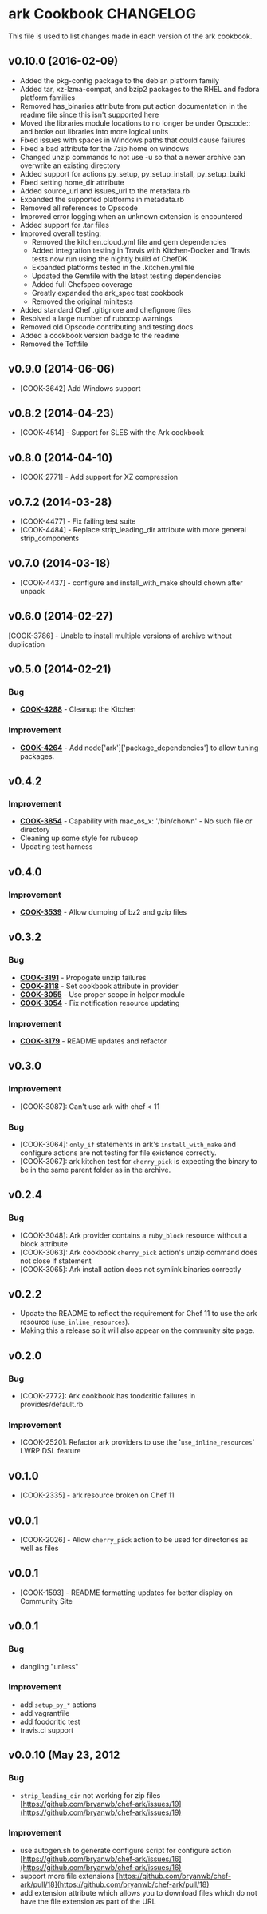 # ark Cookbook CHANGELOG
This file is used to list changes made in each version of the ark cookbook.

## v0.10.0 (2016-02-09)
- Added the pkg-config package to the debian platform family
- Added tar, xz-lzma-compat, and bzip2 packages to the RHEL and fedora platform families
- Removed has_binaries attribute from put action documentation in the readme file since this isn't supported here
- Moved the libraries module locations to no longer be under Opscode:: and broke out libraries into more logical units
- Fixed issues with spaces in Windows paths that could cause failures
- Fixed a bad attribute for the 7zip home on windows
- Changed unzip commands to not use -u so that a newer archive can overwrite an existing directory
- Added support for actions py_setup, py_setup_install, py_setup_build
- Fixed setting home_dir attribute
- Added source_url and issues_url to the metadata.rb
- Expanded the supported platforms in metadata.rb
- Removed all references to Opscode
- Improved error logging when an unknown extension is encountered
- Added support for .tar files
- Improved overall testing:
  - Removed the kitchen.cloud.yml file and gem dependencies
  - Added integration testing in Travis with Kitchen-Docker and Travis tests now run using the nightly build of ChefDK
  - Expanded platforms tested in the .kitchen.yml file
  - Updated the Gemfile with the latest testing dependencies
  - Added full Chefspec coverage
  - Greatly expanded the ark_spec test cookbook
  - Removed the original minitests
- Added standard Chef .gitignore and chefignore files
- Resolved a large number of rubocop warnings
- Removed old Opscode contributing and testing docs
- Added a cookbook version badge to the readme
- Removed the Toftfile

## v0.9.0 (2014-06-06)
- [COOK-3642] Add Windows support

## v0.8.2 (2014-04-23)
- [COOK-4514] - Support for SLES with the Ark cookbook

## v0.8.0 (2014-04-10)
- [COOK-2771] - Add support for XZ compression

## v0.7.2 (2014-03-28)
- [COOK-4477] - Fix failing test suite
- [COOK-4484] - Replace strip_leading_dir attribute with more general strip_components

## v0.7.0 (2014-03-18)
- [COOK-4437] - configure and install_with_make should chown after unpack

## v0.6.0 (2014-02-27)
[COOK-3786] - Unable to install multiple versions of archive without duplication

## v0.5.0 (2014-02-21)
### Bug
- **[COOK-4288](https://tickets.chef.io/browse/COOK-4288)** - Cleanup the Kitchen

### Improvement
- **[COOK-4264](https://tickets.chef.io/browse/COOK-4264)** - Add node['ark']['package_dependencies'] to allow tuning packages.

## v0.4.2
### Improvement
- **[COOK-3854](https://tickets.chef.io/browse/COOK-3854)** - Capability with mac_os_x: '/bin/chown' - No such file or directory
- Cleaning up some style for rubucop
- Updating test harness

## v0.4.0
### Improvement
- **[COOK-3539](https://tickets.chef.io/browse/COOK-3539)** - Allow dumping of bz2 and gzip files

## v0.3.2
### Bug
- **[COOK-3191](https://tickets.chef.io/browse/COOK-3191)** - Propogate unzip failures
- **[COOK-3118](https://tickets.chef.io/browse/COOK-3118)** - Set cookbook attribute in provider
- **[COOK-3055](https://tickets.chef.io/browse/COOK-3055)** - Use proper scope in helper module
- **[COOK-3054](https://tickets.chef.io/browse/COOK-3054)** - Fix notification resource updating

### Improvement
- **[COOK-3179](https://tickets.chef.io/browse/COOK-3179)** - README updates and refactor

## v0.3.0
### Improvement
- [COOK-3087]: Can't use ark with chef < 11

### Bug
- [COOK-3064]: `only_if` statements in ark's `install_with_make` and configure actions are not testing for file existence correctly.
- [COOK-3067]: ark kitchen test for `cherry_pick` is expecting the binary to be in the same parent folder as in the archive.

## v0.2.4
### Bug
- [COOK-3048]: Ark provider contains a `ruby_block` resource without a block attribute
- [COOK-3063]: Ark cookbook `cherry_pick` action's unzip command does not close if statement
- [COOK-3065]: Ark install action does not symlink binaries correctly

## v0.2.2
- Update the README to reflect the requirement for Chef 11 to use the ark resource (`use_inline_resources`).
- Making this a release so it will also appear on the community site page.

## v0.2.0
### Bug
- [COOK-2772]: Ark cookbook has foodcritic failures in provides/default.rb

### Improvement
- [COOK-2520]: Refactor ark providers to use the '`use_inline_resources`' LWRP DSL feature

## v0.1.0
- [COOK-2335] - ark resource broken on Chef 11

## v0.0.1
- [COOK-2026] - Allow `cherry_pick` action to be used for directories as well as files

## v0.0.1
- [COOK-1593] - README formatting updates for better display on Community Site

## v0.0.1
### Bug
- dangling "unless"

### Improvement
- add `setup_py_*` actions
- add vagrantfile
- add foodcritic test
- travis.ci support

## v0.0.10 (May 23, 2012
### Bug
- `strip_leading_dir` not working for zip files [https://github.com/bryanwb/chef-ark/issues/19](https://github.com/bryanwb/chef-ark/issues/19)

### Improvement
- use autogen.sh to generate configure script for configure action [https://github.com/bryanwb/chef-ark/issues/16](https://github.com/bryanwb/chef-ark/issues/16)
- support more file extensions [https://github.com/bryanwb/chef-ark/pull/18](https://github.com/bryanwb/chef-ark/pull/18)
- add extension attribute which allows you to download files which do not have the file extension as part of the URL
